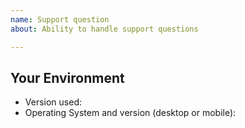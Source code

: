 ```yaml
---
name: Support question
about: Ability to handle support questions

---
```


<!--- Please add the "question" label and the "asset", "coding" or "documentation" labels as applicable -->
<!--- Provide a general summary of the issue in the Title above -->

## Your Environment
<!--- Include as many relevant details about the environment you experienced the bug in -->
* Version used:
* Operating System and version (desktop or mobile):
